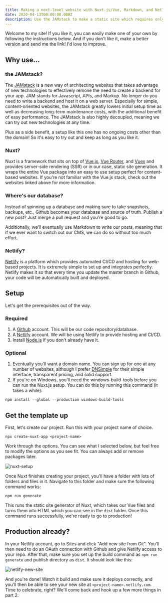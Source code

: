 ```yaml
---
title: Making a next-level website with Nuxt.js/Vue, Markdown, and Netlify - Part 1
date: 2020-04-13T00:00:00.000Z
description: Use the JAMstack to make a static site which requires only a domain.
---
```


Welcome to my site! If you like it, you can easily make one of your own by following the instructions below. And if you don't like it, make a better version and send me the link! I'd love to improve.

## Why use...

### the JAMstack?

The [JAMstack](https://jamstack.org/) is a new way of architecting websites that takes advantage of new technologies to effectively remove the need to create a backend for your app. JAM stands for Javascript, APIs, and Markup. No longer do you need to write a backend and host it on a web server. Especially for simple, content-oriented websites, the JAMstack greatly lowers initial setup time as well as decreasing long-term maintenance costs, with the additional benefit of easy performance. The JAMstack is also highly decoupled, meaning we can try out new technologies at any time.

Plus as a side benefit, a setup like this one has no ongoing costs other than the domain! So it's easy to try out and keep as long as you like it.

### Nuxt?

Nuxt is a framework that sits on top of [Vue.js](https://vuejs.org/), [Vue Router](https://router.vuejs.org/), and [Vuex](https://vuex.vuejs.org/) and provides server-side rendering (SSR) or in our case, static site generation. It wraps the entire Vue package into an easy to use setup perfect for content-based websites. If you're not familiar with the Vue.js stack, check out the websites linked above for more information.

### Where's our database?

Instead of spinning up a database and making sure to take snapshots, backups, etc., Github becomes your database and source of truth. Publish a new post? Just merge a pull request and you're good to go.

Additionally, we'll eventually use Markdown to write our posts, meaning that if we ever want to switch out our CMS, we can do so without too much effort.

### Netlify?

[Netlify](https://www.netlify.com) is a platform which provides automated CI/CD and hosting for web-based projects. It is extremely simple to set up and integrates perfectly. Netlify makes it so that every time you update the master branch in Github, your code will be automatically built and deployed.

## Setup

Let's get the prerequisites out of the way.

### Required

1. A [Github](https://github.com) account. This will be our code repository/database.
2. A [Netlify](https://www.netlify.com/) account. We will be using Netlify to provide hosting and CI/CD.
3. Install [Node.js](https://nodejs.org/en/) if you don't already have it.

### Optional

1. Eventually you'll want a domain name. You can sign up for one at any number of websites, although I prefer [DNSimple](https://dnsimple.com/r/422cb345aabf4e) for their simple interface, transparent pricing, and solid support.
2. If you're on Windows, you'll need the windows-build-tools before you can run the Nuxt.js setup. You can do this by running this command (it takes a while):

```powershell
npm install --global --production windows-build-tools
```

## Get the template up

First, let's create our project. Run this with your project name of choice.

```shell
npx create-nuxt-app <project-name>
```

Work through the options. You can see what I selected below, but feel free to modify the options as you see fit. You can always add or remove packages later.

![nuxt-setup](/media/nuxt-setup.png)

Once Nuxt finishes creating your project, you'll have a folder with lots of folders and files in it. Navigate to this folder and make sure the following command works:

```shell
npm run generate
```

This runs the static site generator of Nuxt, which takes our Vue files and turns them into HTML which you can see in the `dist` folder. Once this command runs successfully, we're ready to go to production!

## Production already?

In your Netlify account, go to Sites and click "Add new site from Git". You'll then need to do an OAuth connection with Github and give Netlify access to your repo. After that, make sure you set up the build command as `npm run generate` and
publish directory as `dist`. It should look like this:

![netlify-new-site](/media/netlify-new-site.png)

And you're done! Watch it build and make sure it deploys correctly, and you'll then be able to see your new site at `<project-name>.netlify.com`. Time to celebrate, right? We'll come back and hook up a few more things in part 2.
